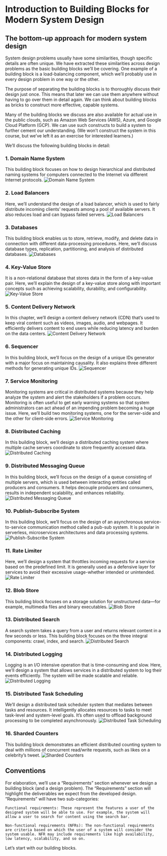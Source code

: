 # Introduction to Building Blocks for Modern System Design

## The bottom-up approach for modern system design

System design problems usually have some similarities, though specific details are often unique. We have extracted these similarities across design problems as the basic building blocks we’ll be covering. One example of a building block is a load-balancing component, which we’ll probably use in every design problem in one way or the other.

The purpose of separating the building blocks is to thoroughly discuss their design just once. This means that later we can use them anywhere without having to go over them in detail again. We can think about building blocks as bricks to construct more effective, capable systems.

Many of the building blocks we discuss are also available for actual use in the public clouds, such as Amazon Web Services (AWS), Azure, and Google Cloud Platform (GCP). We can use such constructs to build a system to further cement our understanding. (We won’t construct the system in this course, but we’ve left it as an exercise for interested learners.)

We’ll discuss the following building blocks in detail:

### 1. Domain Name System
This building block focuses on how to design hierarchical and distributed naming systems for computers connected to the Internet via different Internet protocols.
![Domain Name System](./dns.jpg)

### 2. Load Balancers
Here, we’ll understand the design of a load balancer, which is used to fairly distribute incoming clients’ requests among a pool of available servers. It also reduces load and can bypass failed servers.
![Load Balancers](./load_balancer.jpg)

### 3. Databases
This building block enables us to store, retrieve, modify, and delete data in connection with different data-processing procedures. Here, we’ll discuss database types, replication, partitioning, and analysis of distributed databases.
![Databases](./db.jpg)

### 4. Key-Value Store
It is a non-relational database that stores data in the form of a key-value pair. Here, we’ll explain the design of a key-value store along with important concepts such as achieving scalability, durability, and configurability.
![Key-Value Store](./kv.jpg)

### 5. Content Delivery Network
In this chapter, we’ll design a content delivery network (CDN) that’s used to keep viral content such as videos, images, audio, and webpages. It efficiently delivers content to end users while reducing latency and burden on the data centers.
![Content Delivery Network](./cdn.jpg)

### 6. Sequencer
In this building block, we’ll focus on the design of a unique IDs generator with a major focus on maintaining causality. It also explains three different methods for generating unique IDs.
![Sequencer](./sequencer.jpg)

### 7. Service Monitoring
Monitoring systems are critical in distributed systems because they help analyze the system and alert the stakeholders if a problem occurs. Monitoring is often useful to get early warning systems so that system administrators can act ahead of an impending problem becoming a huge issue. Here, we’ll build two monitoring systems, one for the server-side and the other for client-side errors.
![Service Monitoring](./service_monitor.jpg)

### 8. Distributed Caching
In this building block, we’ll design a distributed caching system where multiple cache servers coordinate to store frequently accessed data.
![Distributed Caching](./distributed_caching.jpg)

### 9. Distributed Messaging Queue
In this building block, we’ll focus on the design of a queue consisting of multiple servers, which is used between interacting entities called producers and consumers. It helps decouple producers and consumers, results in independent scalability, and enhances reliability.
![Distributed Messaging Queue](./distributed_message_queue.jpg)

### 10. Publish-Subscribe System
In this building block, we’ll focus on the design of an asynchronous service-to-service communication method called a pub-sub system. It is popular in serverless, microservices architectures and data processing systems.
![Publish-Subscribe System](./pub_sub_sys.jpg)

### 11. Rate Limiter
Here, we’ll design a system that throttles incoming requests for a service based on the predefined limit. It is generally used as a defensive layer for services to avoid their excessive usage-whether intended or unintended.
![Rate Limiter](./rate_limiter.jpg)

### 12. Blob Store
This building block focuses on a storage solution for unstructured data—for example, multimedia files and binary executables.
![Blob Store](./blob_store.jpg)

### 13. Distributed Search
A search system takes a query from a user and returns relevant content in a few seconds or less. This building block focuses on the three integral components: crawl, index, and search.
![Distributed Search](./distributed_search.jpg)

### 14. Distributed Logging
Logging is an I/O intensive operation that is time-consuming and slow. Here, we’ll design a system that allows services in a distributed system to log their events efficiently. The system will be made scalable and reliable.
![Distributed Logging](./distributed_logging.jpg)

### 15. Distributed Task Scheduling
We’ll design a distributed task scheduler system that mediates between tasks and resources. It intelligently allocates resources to tasks to meet task-level and system-level goals. It’s often used to offload background processing to be completed asynchronously.
![Distributed Task Scheduling](./distributed_task_scheduling.jpg)

### 16. Sharded Counters
This building block demonstrates an efficient distributed counting system to deal with millions of concurrent read/write requests, such as likes on a celebrity’s tweet.
![Sharded Counters](./shared_counter.jpg)

## Conventions
For elaboration, we’ll use a “Requirements” section whenever we design a building block (and a design problem). The “Requirements” section will highlight the deliverables we expect from the developed design. “Requirements” will have two sub-categories:

```
Functional requirements: These represent the features a user of the designed system will be able to use. For example, the system will allow a user to search for content using the search bar.

Non-functional requirements (NFRs): The non-functional requirements are criteria based on which the user of a system will consider the system usable. NFR may include requirements like high availability, low latency, scalability, and so on.
```

Let’s start with our building blocks.
